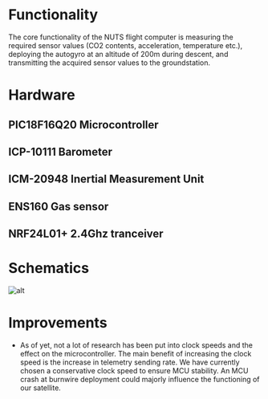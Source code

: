 # Functionality
The core functionality of the NUTS flight computer is measuring the required sensor values (CO2 contents, acceleration, temperature etc.), deploying the autogyro at an altitude of 200m during descent, and transmitting the acquired sensor values to the groundstation.

# Hardware
## PIC18F16Q20 Microcontroller

## ICP-10111 Barometer

## ICM-20948 Inertial Measurement Unit

## ENS160 Gas sensor

## NRF24L01+ 2.4Ghz tranceiver

# Schematics
![alt](/schematics/MCU.png)

# Improvements
 - As of yet, not a lot of research has been put into clock speeds and the effect on the microcontroller. The main benefit of increasing the clock speed is the increase in telemetry sending rate. We have currently chosen a conservative clock speed to ensure MCU stability. An MCU crash at burnwire deployment could majorly influence the functioning of our satellite.